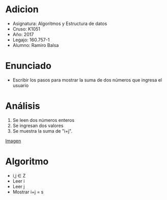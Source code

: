# Adicion

* Asignatura: Algoritmos y Estructura de datos
* Cruso: K1051
* Año: 2017
* Legajo: 160.757-1
* Alumno: Ramiro Balsa

# Enunciado

* Escribir los pasos para mostrar la suma de dos números que ingresa el usuario

# Análisis

1. Se leen dos números enteros
2. Se ingresan dos valores
3. Se muestra la suma de "i+j".

[Imagen](Adición.png)
 
 

# Algoritmo 

* i,j ∈ Z
* Leer i
* Leer j
* Mostrar i+j = s








